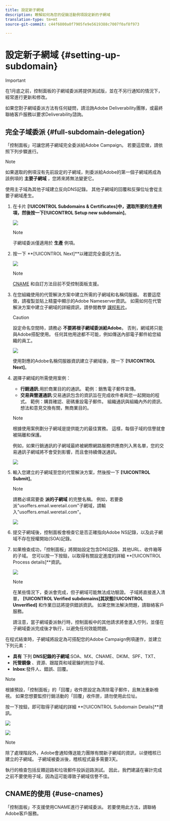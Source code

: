 ```yaml
---
title: 設定新子網域
description: 瞭解如何為您的促銷活動例項設定新的子網域
translation-type: tm+mt
source-git-commit: c44f6800a0f7905fe9e5619388c7007f0af8f973

---
```



# 設定新子網域 {#setting-up-subdomain}

>[!IMPORTANT]
>
>在1月底之前，控制面板的子網域委派將提供測試版，並在不另行通知的情況下，經常進行更新和修改。

如果您對子網域委派方法有任何疑問，請洽詢Adobe Deliverability團隊，或最終聯絡客戶服務以要求Deliverability諮詢。

## 完全子域委派 {#full-subdomain-delegation}

「控制面板」可讓您將子網域完全委派給Adobe Campaign。 若要這麼做，請依照下列步驟進行。

>[!NOTE]
>
>如果選取的例項沒有先前設定的子網域，則委派給Adobe的第一個子網域將成為該例項的 **主要子網域** ，您將來將無法變更它。
>
>使用主子域為其他子域建立反向DNS記錄。 其他子網域的回覆和反彈位址會從主要子網域產生。

1. 在卡片 **[!UICONTROL Subdomains & Certificates]**中，選取所要的生產例項，然後按一下**[!UICONTROL Setup new subdomain]**。

   ![](assets/subdomain1.png)

   >[!NOTE]
   >
   >子網域委派僅適用於 **生產** 例項。

1. 按一下 **[!UICONTROL Next]**以確認完全委託方法。

   ![](assets/subdomain3.png)

   >[!NOTE]
   >
   >[CNAME](#use-cnames) 和自訂方法目前不受控制面板支援。

1. 在您組織使用的代管解決方案中建立所需的子網域和名稱伺服器。 若要這麼做，請複製並貼上精靈中顯示的Adobe Nameserver資訊。 如需如何在代管解決方案中建立子網域的詳細資訊，請參閱教學 [課程影片](https://video.tv.adobe.com/v/30175?captions=chi_hant)。

   >[!CAUTION]
   >
   >設定命名空間時，請務必 **不要將根子網域委派給Adobe**。 否則，網域將只能與Adobe搭配使用。 任何其他用途都不可能，例如傳送內部電子郵件給您組織的員工。

   ![](assets/subdomain4.png)

   使用對應的Adobe名稱伺服器資訊建立子網域後，按一下 **[!UICONTROL Next]**。

1. 選擇子網域的所需使用案例：

   * **行銷通訊**:用於商業目的的通訊。 範例：銷售電子郵件宣傳。
   * **交易與營運通訊**:交易通訊包含的資訊旨在完成收件者與您一起開始的程式。 範例：購買確認、密碼重設電子郵件。 組織通訊與組織內外的資訊、想法和意見交換有關，無商業目的。
   >[!NOTE]
   >
   >根據使用案例劃分子網域是提供能力的最佳實務。 這樣，每個子域的信譽就會被隔離和保護。
   >
   >例如，如果行銷通訊的子網域最終被網際網路服務供應商列入黑名單，您的交易通訊子網域將不會受到影響，而且會持續傳送通訊。

   ![](assets/subdomain5.png)

1. 輸入您建立的子網域至您的代管解決方案，然後按一下 **[!UICONTROL Submit]**。

   >[!NOTE]
   >
   > 請務必填寫要委 **派的子網域** 的完整名稱。 例如，若要委派&quot;usoffers.email.weretail.com&quot;子網域，請輸入&quot;usoffers.email.weretail.com&quot;。

   ![](assets/subdomain6.png)

1. 提交子網域後，控制面板會檢查它是否正確指向Adobe NS記錄，以及此子網域不存在授權開始(SOA)記錄。

1. 如果檢查成功，「控制面板」將開始設定包含DNS記錄、其他URL、收件箱等的子域。 您可以按一下按鈕，以取得有關設定進度的詳細 **[!UICONTROL Process details]**資訊。

   ![](assets/subdomain7.png)

   >[!NOTE]
   >
   >在某些情況下，委派會完成，但子網域可能無法成功驗證。 子域將直接進入清單， **[!UICONTROL Verified subdomains]**其狀態**[!UICONTROL Unverified]** 和作業日誌將提供錯誤資訊。 如果您無法解決問題，請聯絡客戶服務。
   >
   >請注意，當子網域委派執行時，控制面板中的其他請求將會進入佇列，並僅在子網域委派完成後才執行，以避免任何效能問題。

在程式結束時，子網域將設定為可搭配您的Adobe Campaign例項運作，並建立下列元素：

* **具有** 下列 **DNS記錄的子網域**:SOA、MX、CNAME、DKIM、SPF、TXT、
* **托管鏡像** 、資源、跟蹤頁和域密鑰的附加子域、
* **Inbox**:發件人、錯誤、回覆。

>[!NOTE]
>
>根據預設，「控制面板」的「回覆」收件匣設定為清除電子郵件，且無法重新檢視。 如果您想要監控行銷活動的「回覆」收件匣，請勿使用此位址。


按一下按鈕，即可取得子網域的詳細 **[!UICONTROL Subdomain Details]**資訊。

![](assets/subdomain_details_general.png)

![](assets/subdomains_details_senderinfo.png)

>[!NOTE]
>
>除了處理階段外，Adobe會通知傳送能力團隊有關新子網域的資訊，以便稽核已建立的子網域。 子網域被委派後，稽核程式最多需要3天。
>
>執行的檢查包括反饋迴路和垃圾郵件投訴迴路測試。 因此，我們建議在審計完成之前不要使用子域，因為這可能導致子網域信譽不佳。

## CNAME的使用 {#use-cnames}

「控制面板」不支援使用CNAME進行子網域委派。 若要使用此方法，請聯絡Adobe客戶服務。
